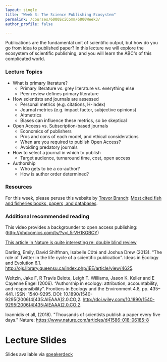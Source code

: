 ```yaml
---
layout: single
title: "Week 3: The Science Publishing Ecosystem"
permalink: /courses/6000SciComm/6000Week3/
author_profile: false

---
```


Publications are the fundamental unit of scientific output, but how do you go from idea to published paper? In this lecture we will explore the ecosystem of scientific publishing, and you will learn the ABC's of this complicated world.

### Lecture Topics

* What is primary literature?
    + Primary literature vs. grey literature vs. everything else
    + Peer review defines primary literature
* How scientists and journals are assessed
    + Personal metrics (e.g. citations, H-index)
    + Journal metrics (e.g. impact factor, subjective opinions)
    + Altmetrics
    + Biases can influence these metrics, so be skeptical
* Open Access vs. Subscription-based journals
    + Economics of publishers
    + Pros and cons of each model, and ethical considerations
    + When are you required to publish Open Access?
    + Avoiding predatory journals
* How to select a journal in which to publish
    + Target audience, turnaround time, cost, open access
* Authorship 
    + Who gets to be a co-author?
    + How is author order determined?
    
### Resources
For this week, please peruse this website by [Trevor Branch](https://fish.uw.edu/faculty/trevor-branch/): [Most cited fish and fisheries books, papers, and databases](https://sites.google.com/a/uw.edu/most-cited-fisheries/).

### Additional recommended reading

This video provides a backgrounder to open access publishing: (http://phdcomics.com/tv/?v=L5rVH1KGBCY)

[This article in Nature is quite interesting re: double blind review](http://www.nature.com/news/nature-journals-offer-double-blind-review-1.16931)

Darling, Emily, David Shiffman, Isabelle Côté and Joshua Drew (2013). “The role of Twitter in the life cycle of a scientific publication”. Ideas in Ecology and Evolution 6.1. http://ojs.library.queensu.ca/index.php/IEE/article/view/4625.

Weltzin, Jake F, R Travis Belote, Leigh T. Williams, Jason K. Keller and E Cayenne Engel (2006). “Authorship in ecology: attribution, accountability, and responsibility”. Frontiers in Ecology and the Environment 4.8, pp. 435–441. ISSN: 1540-9295. DOI: 10.1890/1540-9295(2006)4[435:AIEAAA]2.0.CO;2. http://doi.wiley.com/10.1890/1540-9295(2006)4[435:AIEAAA]2.0.CO;2.

Ioannidis et all, (2018). "Thousands of scientists publish a paper every five days." Nature: https://www.nature.com/articles/d41586-018-06185-8 

# Lecture Slides
<script async class="speakerdeck-embed" data-id="7d110d12d11246da83c7bc4190215be8" data-ratio="1.29456384323641" src="//speakerdeck.com/assets/embed.js"></script>

Slides available via [speakerdeck](https://speakerdeck.com/mi_fish_sci/fish-6000-week-2-the-science-publishing-ecosystem)
